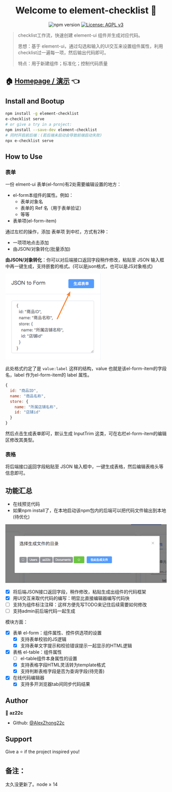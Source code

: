 <h1 align="center">Welcome to element-checklist 👋</h1>
<p align="center">
  <img alt="npm version" src="https://img.shields.io/badge/version-0.0.5-blue.svg?cacheSeconds=2592000" />
   <a href="https://github.com/AlexZhong22c/element-checklist/blob/master/LICENSE">
    <img alt="License: AGPL v3" src="https://img.shields.io/badge/License-AGPL%20v3-blue.svg" target="_blank" />
  </a>
</p>

> checklist工作流，快速创建 element-ui 组件并生成对应代码。
> 
> 思想：基于 element-ui，通过勾选和输入的UI交互来设置组件属性，利用checklist过一遍每一项，然后输出代码即可。
> 
> 特点：用于新建组件；标准化；控制代码质量

## 🏠 [Homepage / 演示](https://AlexZhong22c.github.io/element-checklist/)   :point_left:

## Install and Bootup

```sh
npm install -g element-checklist
e-checklist serve
# or give a try in a project:
npm install --save-dev element-checklist
# 同时开启前后端：(若后端未启动会导致前端启动失败)
npx e-checklist serve
```

## How to Use

### 表单

一份 elment-ui 表单(el-form)有2处需要编辑设置的地方：

- el-form本组件的属性。例如：
  - 表单对象名
  - 表单的 Ref 名（用于表单验证）
  - 等等
- 表单项(el-form-item)

通过左栏的操作，添加 表单项 到中栏，方式有2种：

- 一项项地点击添加
- 由JSON/对象转化(批量添加)

**由JSON/对象转化**：你可以对后端接口返回字段稍作修改，粘贴至 JSON 输入框中再一键生成，支持嵌套的格式。(可以是json格式，也可以是JS对象格式)

![左栏 json 输入框](./README_images/element-checklist_generate-form.png)

此处格式约定了是 `value:label` 这样的结构，value 也就是该el-form-item的字段名，label 作为el-form-item的 label 属性。

```javascript
{
  id: "商品ID",
  name: "商品名称",
  store: {
    name: "所属店铺名称",
    id: "店铺id"
  }
}
```

然后点击生成表单即可，默认生成 InputTrim 这类，可在右栏el-form-item的编辑区修改其类型。

### 表格

将后端接口返回字段粘贴至 JSON 输入框中，一键生成表格，然后编辑表格头等信息即可。

## 功能汇总

- 在线预览代码
- 如果npm install了，在本地启动该npm包内的后端可以把代码文件输出到本地(待优化)

![由后端支持输出代码文件](./README_images/element-checklist_choose-pwd.png)

- [x] 将后端JSON接口返回字段，稍作修改，粘贴生成出组件的代码框架
- [x] 用UI交互来取代代码的编写：明显比直接编辑器编写代码快
- [ ] 支持为组件标注注释：这样方便先写TODO来记住后续需要如何修改
- [ ] 支持admin前后端代码一起生成

模块方面：

- [x] 表单 el-form：组件属性、控件供选项的设置
  - [x] 支持表单校验的JS逻辑
  - [x] 支持表单文字提示和校验错误提示一起显示的HTML逻辑
- [x] 表格 el-table：组件属性
  - [ ] el-table组件本身属性的设置
  - [x] 支持表格字段HTML灵活转为template格式
  - [x] 支持判断表格字段是否为查询字段(待完善)
- [x] 在线代码编辑器
  - [x] 支持多开浏览器tab间同步代码结果

## Author

👤 **az22c**

- Github: [@AlexZhong22c](https://github.com/AlexZhong22c)

## Support

Give a ⭐️ if the project inspired you!

## 备注：

太久没更新了。node ≥ 14